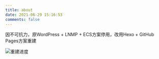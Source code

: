 ```yaml
---
title: about
date: 2021-06-29 15:16:53
comments: false
---
```


因不可抗力，原WordPress + LNMP + ECS方案停用，改用Hexo + GitHub Pages方案重建

![重建进度](https://progress-bar.dev/10/)

